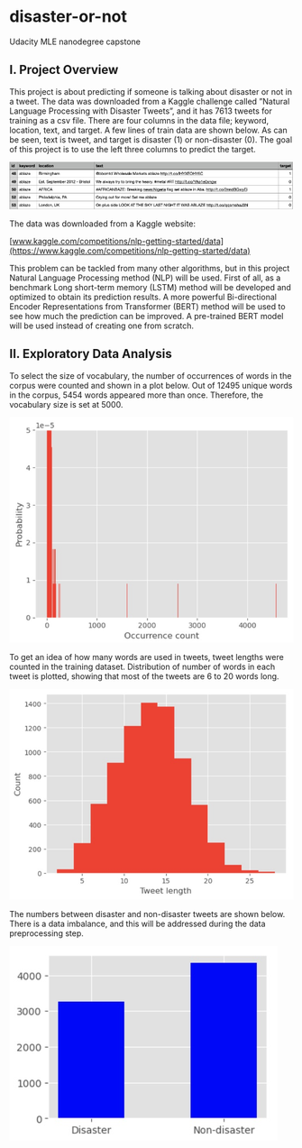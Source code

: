 # disaster-or-not
Udacity MLE nanodegree capstone

## I. Project Overview

This project is about predicting if someone is talking about disaster or not in a tweet. The data was downloaded from a Kaggle challenge called ”Natural Language Processing with Disaster Tweets”, and it has 7613 tweets for training as a csv file. There are four columns in the data file; keyword, location, text, and target. A few lines of train data are shown below. As can be seen, text is tweet, and target is disaster (1) or non-disaster (0). The goal of this project is to use the left three columns to predict the target.

<img src="screen_shots/raw_training_data.jpg"/>

The data was downloaded from a Kaggle website: 

[www.kaggle.com/competitions/nlp-getting-started/data](https://www.kaggle.com/competitions/nlp-getting-started/data)

This problem can be tackled from many other algorithms, but in this project Natural Language Processing method (NLP) will be used. First of all, as a benchmark Long short-term memory (LSTM) method will be developed and optimized to obtain its prediction results. A more powerful Bi-directional Encoder Representations from Transformer (BERT) method will be used to see how much the prediction can be improved. A pre-trained BERT model will be used instead of creating one from scratch.

## II. Exploratory Data Analysis

To select the size of vocabulary, the number of occurrences of words in the corpus were counted and shown in a plot below.
Out of 12495 unique words in the corpus, 5454 words appeared more than once. Therefore, the vocabulary size is set at 5000. 

<img src="screen_shots/word_occurrence_count.jpg"/>

To get an idea of how many words are used in tweets, tweet lengths were counted in the training dataset.
Distribution of number of words in each tweet is plotted, showing that most of the tweets are 6 to 20 words long. 

<img src="screen_shots/tweet_length_distribution.jpg"/>

The numbers between disaster and non-disaster tweets are shown below. There is a data imbalance, and this will be addressed during the data preprocessing step.

<img src="screen_shots/disaster_or_not_numbers.jpg"/>




